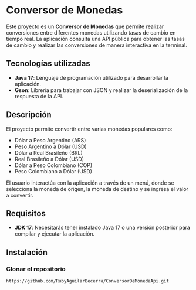 # Conversor de Monedas

Este proyecto es un **Conversor de Monedas** que permite realizar conversiones entre diferentes monedas utilizando tasas de cambio en tiempo real. La aplicación consulta una API pública para obtener las tasas de cambio y realizar las conversiones de manera interactiva en la terminal.

## Tecnologías utilizadas

- **Java 17**: Lenguaje de programación utilizado para desarrollar la aplicación.
- **Gson**: Librería para trabajar con JSON y realizar la deserialización de la respuesta de la API.

## Descripción

El proyecto permite convertir entre varias monedas populares como:
- Dólar a Peso Argentino (ARS)
- Peso Argentino a Dólar (USD)
- Dólar a Real Brasileño (BRL)
- Real Brasileño a Dólar (USD)
- Dólar a Peso Colombiano (COP)
- Peso Colombiano a Dólar (USD)

El usuario interactúa con la aplicación a través de un menú, donde se selecciona la moneda de origen, la moneda de destino y se ingresa el valor a convertir.

## Requisitos

- **JDK 17**: Necesitarás tener instalado Java 17 o una versión posterior para compilar y ejecutar la aplicación.
  
## Instalación

### Clonar el repositorio

```bash
https://github.com/RubyAguilarBecerra/ConversorDeMonedaApi.git

